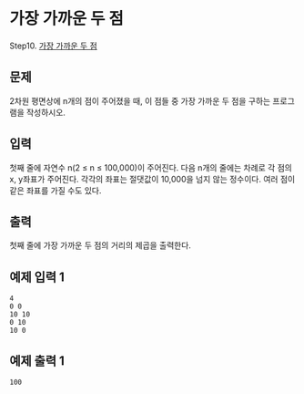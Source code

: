 # 가장 가까운 두 점

Step10. [가장 가까운 두 점](https://www.acmicpc.net/problem/2261)

## 문제

2차원 평면상에 n개의 점이 주어졌을 때, 이 점들 중 가장 가까운 두 점을 구하는 프로그램을 작성하시오.

## 입력

첫째 줄에 자연수 n(2 ≤ n ≤ 100,000)이 주어진다. 다음 n개의 줄에는 차례로 각 점의 x, y좌표가 주어진다. 각각의 좌표는 절댓값이 10,000을 넘지 않는 정수이다. 여러 점이 같은 좌표를 가질 수도 있다.

## 출력

첫째 줄에 가장 가까운 두 점의 거리의 제곱을 출력한다.

## 예제 입력 1 

```
4
0 0
10 10
0 10
10 0
```

## 예제 출력 1 

```
100
```
